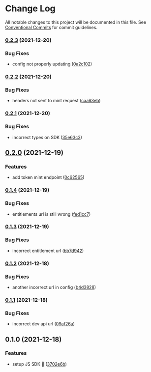 # Change Log

All notable changes to this project will be documented in this file.
See [Conventional Commits](https://conventionalcommits.org) for commit guidelines.

### [0.2.3](https://github.com/get-bundled/bundled/compare/@getbundled/js@0.2.2...@getbundled/js@0.2.3) (2021-12-20)


### Bug Fixes

* config not properly updating ([0a2c102](https://github.com/get-bundled/bundled/commit/0a2c10263d7435e603d8bada4467be79167e5baa))



### [0.2.2](https://github.com/get-bundled/bundled/compare/@getbundled/js@0.2.1...@getbundled/js@0.2.2) (2021-12-20)


### Bug Fixes

* headers not sent to mint request ([caa63eb](https://github.com/get-bundled/bundled/commit/caa63eb4918702ca72528b7cbf9c47a3ced43590))



### [0.2.1](https://github.com/get-bundled/bundled/compare/@getbundled/js@0.2.0...@getbundled/js@0.2.1) (2021-12-20)


### Bug Fixes

* incorrect types on SDK ([35e63c3](https://github.com/get-bundled/bundled/commit/35e63c30fd0d90d8931830021a5f27cbcc0d2251))



## [0.2.0](https://github.com/get-bundled/bundled/compare/@getbundled/js@0.1.4...@getbundled/js@0.2.0) (2021-12-19)


### Features

* add token mint endpoint ([0c62565](https://github.com/get-bundled/bundled/commit/0c625655a4b3603550311746489fb144828a311e))



### [0.1.4](https://github.com/get-bundled/bundled/compare/@getbundled/js@0.1.3...@getbundled/js@0.1.4) (2021-12-19)


### Bug Fixes

* entitlements url is still wrong ([fed1cc7](https://github.com/get-bundled/bundled/commit/fed1cc7d9eb460d09d30250eadb5b6f57e15965f))



### [0.1.3](https://github.com/get-bundled/bundled/compare/@getbundled/js@0.1.2...@getbundled/js@0.1.3) (2021-12-19)


### Bug Fixes

* incorrect entitlement url ([bb7d942](https://github.com/get-bundled/bundled/commit/bb7d9420d71199ed7b208395af5af5df929b0f47))



### [0.1.2](https://github.com/get-bundled/bundled/compare/@getbundled/js@0.1.1...@getbundled/js@0.1.2) (2021-12-18)


### Bug Fixes

* another incorrect url in config ([b4d3828](https://github.com/get-bundled/bundled/commit/b4d38283a8a745987f0b129f60ed5b4cdb4ba60f))



### [0.1.1](https://github.com/get-bundled/bundled/compare/@getbundled/js@0.1.0...@getbundled/js@0.1.1) (2021-12-18)


### Bug Fixes

* incorrect dev api url ([09af26a](https://github.com/get-bundled/bundled/commit/09af26ab23e41f8b1e5227f52c9170a0dfbb37e0))



## 0.1.0 (2021-12-18)


### Features

* setup JS SDK :sunrise: ([3702e6b](https://github.com/get-bundled/bundled/commit/3702e6b83785226e7c50d7a71ec243f62da1c43a))
